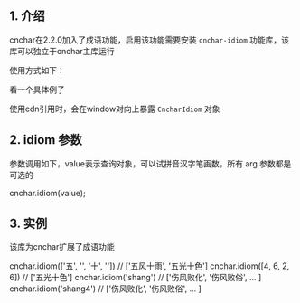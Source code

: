 <!--
 * @Author: chenzhongsheng
 * @Date: 2022-10-30 02:42:04
 * @Description: Coding something
 * @LastEditors: chenzhongsheng
 * @LastEditTime: 2022-11-04 23:51:12
-->

## 1. 介绍

cnchar在2.2.0加入了成语功能，启用该功能需要安装 `cnchar-idiom` 功能库，该库可以独立于cnchar主库运行

使用方式如下：

<!-- <div>
  <highlight-code lang='typescript'>
cnchar.idiom(text: string | number | Array<string|number>):Array<string>;
  </highlight-code>
</div> -->

看一个具体例子

<div>
  <codebox id='idiom' :fold='true'></codebox>
</div>

使用cdn引用时，会在window对向上暴露 `CncharIdiom` 对象

## 2. idiom 参数

参数调用如下，value表示查询对象，可以试拼音汉字笔画数，所有 arg 参数都是可选的

<div>
  <highlight-code lang='typescript'>
cnchar.idiom(value);
  </highlight-code>
</div>

## 3. 实例


该库为cnchar扩展了成语功能

<div>
  <highlight-code lang='javascript'>
cnchar.idiom(['五', '', '十', '']) // ['五风十雨', '五光十色']
cnchar.idiom([4, 6, 2, 6]) // ['五光十色']
cnchar.idiom('shang') // ['伤风败化', '伤风败俗', ... ]
cnchar.idiom('shang4') // ['伤风败化', '伤风败俗', ... ]
  </highlight-code>
</div>



